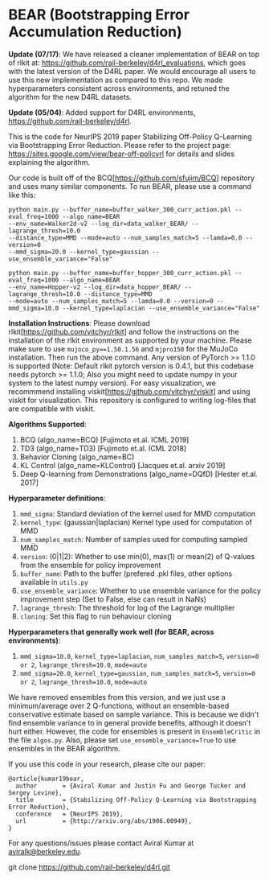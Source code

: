 # BEAR (Bootstrapping Error Accumulation Reduction)

**Update (07/17)**: We have released a cleaner implementation of BEAR on top of rlkit at: https://github.com/rail-berkeley/d4rl_evaluations, which goes with the latest version of the D4RL paper. We would encourage all users to use this new implementation as compared to this repo. We made hyperparameters consistent across environments, and retuned the algorithm for the new D4RL datasets.   

**Update (05/04)**: Added support for D4RL environments, https://github.com/rail-berkeley/d4rl. 

This is the code for NeurIPS 2019 paper Stabilizing Off-Policy Q-Learning via Bootstrapping Error Reduction. Please refer to the project page: https://sites.google.com/view/bear-off-policyrl for details and slides explaining the algorithm.

Our code is built off of the BCQ[https://github.com/sfujim/BCQ] repository and uses many similar components. To run BEAR, please use a command like this:

```
python main.py --buffer_name=buffer_walker_300_curr_action.pkl --eval_freq=1000 --algo_name=BEAR
--env_name=Walker2d-v2 --log_dir=data_walker_BEAR/ --lagrange_thresh=10.0 
--distance_type=MMD --mode=auto --num_samples_match=5 --lamda=0.0 --version=0 
--mmd_sigma=20.0 --kernel_type=gaussian --use_ensemble_variance="False"
```

```
python main.py --buffer_name=buffer_hopper_300_curr_action.pkl --eval_freq=1000 --algo_name=BEAR
--env_name=Hopper-v2 --log_dir=data_hopper_BEAR/ --lagrange_thresh=10.0 --distance_type=MMD
--mode=auto --num_samples_match=5 --lamda=0.0 --version=0 --mmd_sigma=10.0 --kernel_type=laplacian --use_ensemble_variance="False"
```
**Installation Instructions**:
Please download rlkit[https://github.com/vitchyr/rlkit] and follow the instructions on the installation of the rlkit environment as supported by your machine. Please make sure to use `mujoco_py==1.50.1.56` and `mjpro150` for the MuJoCo installation. Then run the above command. Any version of PyTorch >= 1.1.0 is supported (Note: Default rlkit pytorch version is 0.4.1, but this codebase needs pytorch >= 1.1.0; Also you might need to update numpy in your system to the latest numpy version). For easy visualization, we recommmend installing viskit[https://github.com/vitchyr/viskit] and using viskit for visualization. This repository is configured to writing log-files that are compatible with viskit.  

**Algorithms Supported**:
1. BCQ (algo_name=BCQ) [Fujimoto et.al. ICML 2019]
2. TD3 (algo_name=TD3) [Fujimoto et.al. ICML 2018]
3. Behavior Cloning (algo_name=BC)
4. KL Control (algo_name=KLControl) [Jacques et.al. arxiv 2019]
5. Deep Q-learning from Demonstrations (algo_name=DQfD) [Hester et.al. 2017]

**Hyperparameter definitions**:
1. `mmd_sigma`: Standard deviation of the kernel used for MMD computation
2. `kernel_type`: (gaussian|laplacian) Kernel type used for computation of MMD
3. `num_samples_match`: Number of samples used for computing sampled MMD
4. `version`: (0|1|2): Whether to use min(0), max(1) or mean(2) of Q-values from the ensemble for policy improvement
5. `buffer_name`: Path to the buffer (prefered .pkl files, other options available in `utils.py`
6. `use_ensemble_variance`: Whether to use ensemble variance for the policy improvement step (Set to False, else can result in NaNs)
7. `lagrange_thresh`: The threshold for log of the Lagrange multiplier
8. `cloning`: Set this flag to run behaviour cloning

**Hyperparameters that generally work well (for BEAR, across environments)**:
1. `mmd_sigma=10.0`, `kernel_type=laplacian`, `num_samples_match=5`, `version=0 or 2`, `lagrange_thresh=10.0`, `mode=auto`
2. `mmd_sigma=20.0`, `kernel_type=gaussian`, `num_samples_match=5`, `version=0 or 2`, `lagrange_thresh=10.0`, `mode=auto`

We have removed ensembles from this version, and we just use a minimum/average over 2 Q-functions, without an ensemble-based conservative estimate based on sample variance. This is because we didn't find ensemble variance to in general provide benefits, although it doesn't hurt either. However, the code for ensembles is present in `EnsembleCritic` in the file `algos.py`. Also, please set `use_ensemble_variance=True` to use ensembles in the BEAR algorithm.

If you use this code in your research, please cite our paper:
```
@article{kumar19bear,
  author       = {Aviral Kumar and Justin Fu and George Tucker and Sergey Levine},
  title        = {Stabilizing Off-Policy Q-Learning via Bootstrapping Error Reduction},
  conference   = {NeurIPS 2019},
  url          = {http://arxiv.org/abs/1906.00949},
}
```

For any questions/issues please contact Aviral Kumar at aviralk@berkeley.edu.


git clone https://github.com/rail-berkeley/d4rl.git